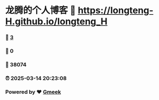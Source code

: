 # 龙腾的个人博客 :link: https://longteng-H.github.io/longteng_H 
### :page_facing_up: [3](https://longteng-H.github.io/longteng_H/tag.html) 
### :speech_balloon: 0 
### :hibiscus: 38074 
### :alarm_clock: 2025-03-14 20:23:08 
### Powered by :heart: [Gmeek](https://github.com/Meekdai/Gmeek)
